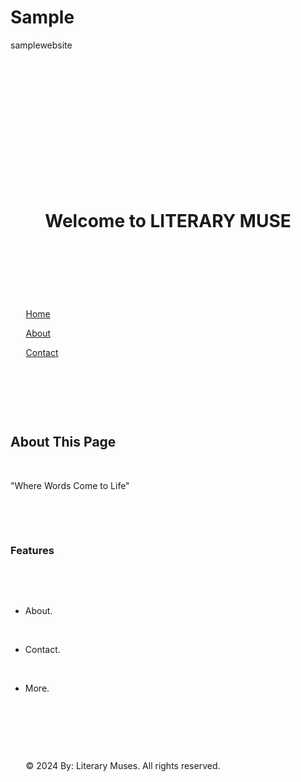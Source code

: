 # Sample
samplewebsite
<!DOCTYPE html> 

<html lang="en"> 

<head> 

    <meta charset="UTF-8"> 

    <meta http-equiv="X-UA-Compatible" content="IE=edge"> 

    <meta name="viewport" content="width=device-width, initial-scale=1.0"> 

    <title>WEB</title> 

    <style> 

        body { 

            font-family: Arial, sans-serif; 

            background-color: #fcd7d7 

            margin: 0; 

            padding: 20px; 

            color: #333; 

        } 

 

        header { 

            background-color: #ffe1ed 

            color: white; 

            padding: 10px 0; 

            text-align: center; 

        } 

 

        nav { 

            margin: 20px 0; 

            text-align: center; 

        } 

 

        nav a { 

            text-decoration: none; 

            color: #4CAF50; 

            margin: 0 15px; 

            font-weight: bold; 

        } 

 

        main { 

            padding: 20px; 

            background-color: #ecbad0

            border-radius: 8px; 

            box-shadow: 0 0 10px rgba(0, 0, 0, 0.1); 

        } 

 

        footer { 

            text-align: center; 

            margin-top: 20px; 

            font-size: 0.8em; 

            color: #777; 

        } 

    </style> 

</head> 

<body> 

 

    <header> 

        <h1>Welcome to LITERARY MUSE</h1> 

    </header> 

 

    <nav> 

        <a href="#">Home</a> 

        <a href="#">About</a> 

        <a href="#">Contact</a> 

    </nav> 

 

    <main> 

        <h2>About This Page</h2> 

        <p>"Where Words Come to Life"</p> 

         

        <h3>Features</h3> 

        <ul> 

            <li>About.</li> 

            <li>Contact.</li> 

            <li>More.</li> 

        </ul> 

    </main> 

 

    <footer> 

        &copy; 2024 By: Literary Muses. All rights reserved. 

    </footer> 

 

</body> 

</html> 
